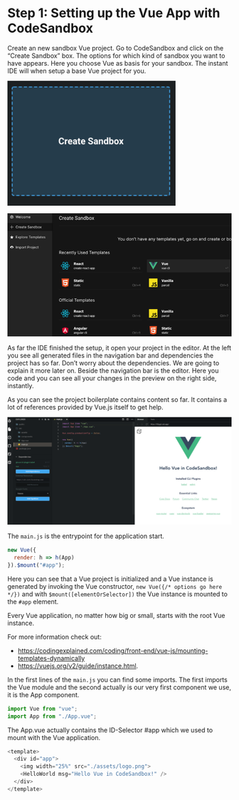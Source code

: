 # Step 1: Setting up the Vue App with CodeSandbox

Create an new sandbox Vue project. Go to CodeSandbox and click on the “Create Sandbox” box. The options for which kind of sandbox you want to have appears. Here you choose Vue as basis for your sandbox. The instant IDE will when setup a base Vue project for you.

![Create new Sandbox](img/create-new-sandbox.png)

![Choose template in Sandbox](img/create-new-sandbox2.png)

As far the IDE finished the setup, it open your project in the editor.
At the left you see all generated files in the navigation bar  and dependencies the project has so far. Don’t worry about the dependencies. We are going to explain it more later on.
Beside the navigation bar is the editor. Here you code and you can see all your changes in the preview on the right side, instantly.

As you can see the project boilerplate contains content so far. It contains a lot of references provided by Vue.js itself to get help.

![Brand new Vue Project in Sandbox](img/the-new-project-sandbox.png)


The `main.js` is the entrypoint for the application start.

```javascript
new Vue({
  render: h => h(App)
}).$mount("#app");
````

Here you can see that a Vue project is initialized and a Vue instance is generated by invoking the Vue constructor, `new Vue({/* options go here */})` and with `$mount([elementOrSelector])` the Vue instance is mounted to the `#app` element.

Every Vue application, no matter how big or small, starts with the root Vue instance.

For more information check out:
- https://codingexplained.com/coding/front-end/vue-js/mounting-templates-dynamically
- https://vuejs.org/v2/guide/instance.html.

In the first lines of the `main.js` you can find some imports. The first imports the Vue module and the second actually is our very first component we use, it is the App component.

```javascript
import Vue from "vue";
import App from "./App.vue";
```

The App.vue actually contains the ID-Selector #app which we used to mount with the Vue application.

```javascript
<template>
  <div id="app">
    <img width="25%" src="./assets/logo.png">
    <HelloWorld msg="Hello Vue in CodeSandbox!" />
  </div>
</template>

```
